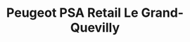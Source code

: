 ---
title: "Peugeot PSA Retail Le Grand-Quevilly"
url: /le-grand-quevilly/peugeot-psa-retail-le-grand-quevilly/
shop: voiture
---